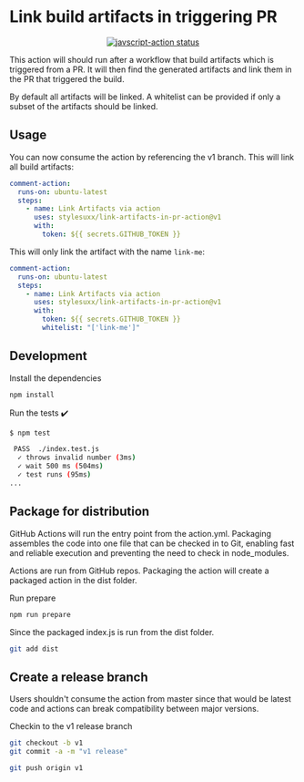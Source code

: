 # Link build artifacts in triggering PR

<p align="center">
  <a href="https://github.com/stylesuxx/link-artifacts-in-pr-action"><img alt="javscript-action status" src="https://github.com/stylesuxx/link-artifacts-in-pr-action/workflows/units-test/badge.svg"></a>
</p>

This action will should run after a workflow that build artifacts which is triggered from a PR. It will then find the generated artifacts and link them in the PR that triggered the build.

By default all artifacts will be linked. A whitelist can be provided if only a subset of the artifacts should be linked.

## Usage

You can now consume the action by referencing the v1 branch. This will link all build artifacts:

```yaml
comment-action:
  runs-on: ubuntu-latest
  steps:
    - name: Link Artifacts via action
      uses: stylesuxx/link-artifacts-in-pr-action@v1
      with:
        token: ${{ secrets.GITHUB_TOKEN }}
```

This will only link the artifact with the name `link-me`:

```yaml
comment-action:
  runs-on: ubuntu-latest
  steps:
    - name: Link Artifacts via action
      uses: stylesuxx/link-artifacts-in-pr-action@v1
      with:
        token: ${{ secrets.GITHUB_TOKEN }}
        whitelist: "['link-me']"
```

## Development

Install the dependencies

```bash
npm install
```

Run the tests :heavy_check_mark:

```bash
$ npm test

 PASS  ./index.test.js
  ✓ throws invalid number (3ms)
  ✓ wait 500 ms (504ms)
  ✓ test runs (95ms)
...
```

## Package for distribution

GitHub Actions will run the entry point from the action.yml. Packaging assembles the code into one file that can be checked in to Git, enabling fast and reliable execution and preventing the need to check in node_modules.

Actions are run from GitHub repos.  Packaging the action will create a packaged action in the dist folder.

Run prepare

```bash
npm run prepare
```

Since the packaged index.js is run from the dist folder.

```bash
git add dist
```

## Create a release branch

Users shouldn't consume the action from master since that would be latest code and actions can break compatibility between major versions.

Checkin to the v1 release branch

```bash
git checkout -b v1
git commit -a -m "v1 release"
```

```bash
git push origin v1
```